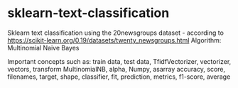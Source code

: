 # sklearn-text-classification
 
Sklearn text classification using the 20newsgroups dataset - according to https://scikit-learn.org/0.19/datasets/twenty_newsgroups.html
Algorithm: Multinomial Naive Bayes

Important concepts such as: 
train data, test data, 
TfidfVectorizer, vectorizer, vectors, transform
MultinomialNB, alpha, 
Numpy, asarray
accuracy, score, filenames, target, shape, 
classifier, fit, prediction, 
metrics, f1-score, average

